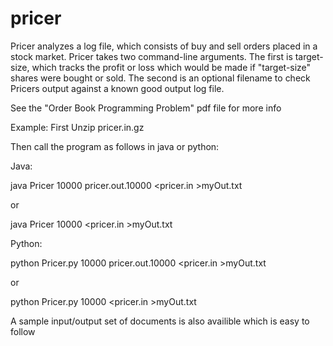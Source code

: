 # pricer

Pricer analyzes a log file, which consists of buy and sell orders placed
in a stock market. Pricer takes two command-line arguments. The first is target-size,
which tracks the profit or loss which would be made if "target-size" shares were bought
or sold. The second is an optional filename to check Pricers
output against a known good output log file. 

See the "Order Book Programming Problem" pdf file for more info

Example:
First Unzip pricer.in.gz

Then call the program as follows in java or python:

Java:

java Pricer 10000 pricer.out.10000 <pricer.in >myOut.txt

or

java Pricer 10000 <pricer.in >myOut.txt

Python:

python Pricer.py 10000 pricer.out.10000 <pricer.in >myOut.txt

or

python Pricer.py 10000 <pricer.in >myOut.txt

A sample input/output set of documents is also availible which is easy to follow

